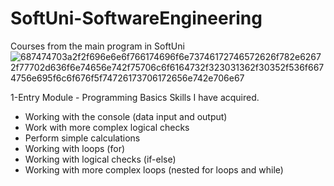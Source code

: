 # SoftUni-SoftwareEngineering
Courses from the main program in SoftUni
![687474703a2f2f696e6e6f766174696f6e73746172746572626f782e62672f77702d636f6e74656e742f75706c6f6164732f323031362f30352f536f6674756e695f6c6f676f5f74726173706172656e742e706e67](https://user-images.githubusercontent.com/106704626/172009646-ba9f39dc-a2f0-41e0-a569-38fb416f4a8c.png)

1-Entry Module - Programming Basics
Skills I have acquired.
- Working with the console (data input and output)
- Work with more complex logical checks
- Perform simple calculations
- Working with loops (for)
- Working with logical checks (if-else)
- Working with more complex loops (nested for loops and while)

